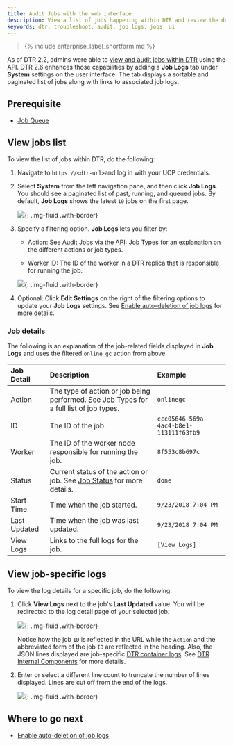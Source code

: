 ```yaml
---
title: Audit Jobs with the web interface
description: View a list of jobs happening within DTR and review the detailed logs for each job.
keywords: dtr, troubleshoot, audit, job logs, jobs, ui
---
```


>{% include enterprise_label_shortform.md %}

As of DTR 2.2, admins were able to [view and audit jobs within DTR](audit-jobs-via-api) using the API. DTR 2.6 enhances those capabilities by adding a **Job Logs** tab under **System** settings on the user interface. The tab displays a sortable and paginated list of jobs along with links to associated job logs.

## Prerequisite
   * [Job Queue](job-queue.md)

## View jobs list

To view the list of jobs within DTR, do the following:

1. Navigate to `https://<dtr-url>`and log in with your UCP credentials.

2. Select **System** from the left navigation pane, and then click **Job Logs**. You should see a paginated list of past, running, and queued jobs. By default, **Job Logs** shows the latest `10` jobs on the first page.

    ![](../../images/view-job-logs-1.png){: .img-fluid .with-border}


3. Specify a filtering option. **Job Logs** lets you filter by:

	* Action: See [Audit Jobs via the API: Job Types](job-queue/#job-types) for an explanation on the different actions or job types.

	* Worker ID: The ID of the worker in a DTR replica that is responsible for running the job.

    ![](../../images/view-job-logs-2.png){: .img-fluid .with-border}


4. Optional: Click **Edit Settings** on the right of the filtering options to update your **Job Logs** settings. See [Enable auto-deletion of job logs](auto-delete-job-logs) for more details.

### Job details

The following is an explanation of the job-related fields displayed in **Job Logs** and uses the filtered `online_gc` action from above.

| Job Detail          | Description                                        | Example |
|:----------------|:-------------------------------------------------|:--------|
| Action        |  The type of action or job being performed. See [Job Types](./job-queue/#job-types) for a full list of job types. | `onlinegc`
| ID  | The ID of the job. | `ccc05646-569a-4ac4-b8e1-113111f63fb9` |
| Worker        | The ID of the worker node responsible for running the job. | `8f553c8b697c`|
| Status | Current status of the action or job. See [Job Status](./job-queue/#job-status) for more details.  | `done` |
| Start Time | Time when the job started. | `9/23/2018 7:04 PM` |
| Last Updated | Time when the job was last updated. | `9/23/2018 7:04 PM` |
| View Logs | Links to the full logs for the job.  | `[View Logs]` |

## View job-specific logs

To view the log details for a specific job, do the following:

1. Click **View Logs** next to the job's **Last Updated** value. You will be redirected to the log detail page of your selected job.

    ![](../../images/view-job-logs-3.png){: .img-fluid .with-border}

    Notice how the job `ID` is reflected in the URL while the `Action` and the abbreviated form of the job `ID` are reflected in the heading. Also, the JSON lines displayed are job-specific [DTR container logs](https://success.docker.com/article/how-to-check-the-docker-trusted-registry-dtr-logs). See [DTR Internal Components](../../architecture/#dtr-internal-components) for more details.

2. Enter or select a different line count to truncate the number of lines displayed. Lines are cut off from the end of the logs.

    ![](../../images/view-job-logs-4.png){: .img-fluid .with-border}


## Where to go next

- [Enable auto-deletion of job logs](./auto-delete-job-logs.md)
